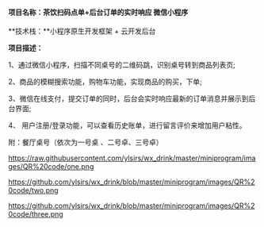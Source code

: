 #### **项目名称：茶饮扫码点单+后台订单的实时响应 微信小程序**

 **技术栈：**小程序原生开发框架 + 云开发后台

 **项目描述：**

1、通过微信小程序，扫描不同桌号的二维码跳，识别桌号转到商品列表页;

2、商品的模糊搜索功能，购物车功能，实现商品的购买，下单;

3、微信在线支付，提交订单的同时，后台会实时响应最新的订单消息并展示到后台界面;

4、 用户注册/登录功能，可以查看历史账单，进行留言评价来增加用户粘性。



附：餐厅桌号（依次为一号桌 、二号卓、三号卓）



https://raw.githubusercontent.com/ylsirs/wx_drink/master/miniprogram/images/QR%20code/one.png

https://github.com/ylsirs/wx_drink/blob/master/miniprogram/images/QR%20code/two.png

https://github.com/ylsirs/wx_drink/blob/master/miniprogram/images/QR%20code/three.png
